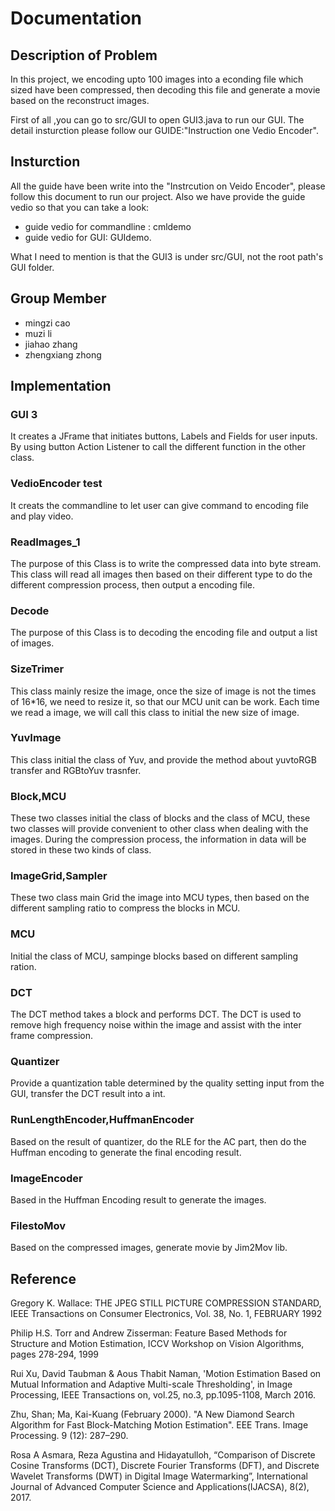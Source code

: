 # Documentation
## Description of Problem
In this project, we encoding upto 100 images into a econding file which sized have been compressed, then decoding this file and generate a movie based on the reconstruct images.

First of all ,you can go to src/GUI to open GUI3.java to run our GUI. The detail insturction please follow our GUIDE:"Instruction one Vedio Encoder".

## Insturction
All the guide have been write into the "Instrcution on Veido Encoder", please follow this document to run our project. Also we have provide the guide vedio so that you can take a look:
* guide vedio for commandline : cmldemo
* guide vedio for GUI: GUIdemo.

What I need to mention is that the GUI3 is under src/GUI, not the root path's GUI folder.

## Group Member
* mingzi cao
* muzi li
* jiahao zhang
* zhengxiang zhong


## Implementation

### GUI 3
It creates a JFrame that initiates buttons, Labels and Fields for user inputs. By using button Action Listener to call the different function in the other class.

### VedioEncoder test
It creats the commandline to let user can give command to encoding file and play video.

### ReadImages_1
The purpose of this Class is to write the compressed data into byte stream. This class will read all images then based on their different type  to do the different compression process, then output a encoding file.

### Decode
The purpose of this Class is to decoding the encoding file and output a list of images.

### SizeTrimer
This class mainly resize the image, once the size of image is not the times of 16*16, we need to resize it, so that our MCU unit can be work. Each time we read a image, we will call this class to initial the new size of image. 

### YuvImage
This class initial the class of Yuv, and provide the method about yuvtoRGB transfer and RGBtoYuv trasnfer.

### Block,MCU
These two classes initial the class of blocks and the class of MCU, these two classes will provide convenient to other class  when dealing with the images. During the compression process, the information in data will be stored in these two kinds of class.

### ImageGrid,Sampler
These two class main Grid the image into MCU types, then based on the different sampling ratio to compress the blocks in MCU.

### MCU
Initial the class of MCU, sampinge blocks based on different sampling ration.

### DCT
The DCT method takes a block and performs DCT. The DCT is used to remove high frequency noise within the image and assist with the inter frame compression. 

### Quantizer
Provide a quantization table determined by the quality setting input from the GUI, transfer the DCT result into a int.

### RunLengthEncoder,HuffmanEncoder
Based on the result of quantizer, do the RLE for the AC part, then do the Huffman encoding to generate the final encoding result.
### ImageEncoder
Based in the Huffman Encoding result to generate the images.

### FilestoMov
Based on the compressed images, generate movie by Jim2Mov lib.


## Reference
Gregory K. Wallace: THE JPEG STILL PICTURE COMPRESSION STANDARD, IEEE Transactions on Consumer Electronics, Vol. 38, No. 1, FEBRUARY 1992

Philip H.S. Torr and Andrew Zisserman: Feature Based Methods for Structure and Motion Estimation, ICCV Workshop on Vision Algorithms, pages 278-294, 1999         

Rui Xu, David Taubman & Aous Thabit Naman, 'Motion Estimation Based on Mutual Information and Adaptive Multi-scale Thresholding', in Image Processing, IEEE Transactions on, vol.25, no.3, pp.1095-1108, March 2016.  

Zhu, Shan; Ma, Kai-Kuang (February 2000). "A New Diamond Search Algorithm for Fast Block-Matching Motion Estimation". EEE Trans. Image Processing. 9 (12): 287–290.

Rosa A Asmara, Reza Agustina and Hidayatulloh, “Comparison of Discrete Cosine Transforms (DCT), Discrete Fourier Transforms (DFT), and Discrete Wavelet Transforms (DWT) in Digital Image Watermarking”, International Journal of Advanced Computer Science and Applications(IJACSA), 8(2), 2017.
